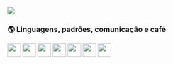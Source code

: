 ![](https://raw.githubusercontent.com/erickwelber/Repositorio/main/GitHub.png)

### 🌎 Linguagens, padrões, comunicação e café

<img align="center" height="30" width="30" src="https://github.com/erickwelber/Repositorio/blob/main/rede-global.png"> <img align="center" height="30" width="30" src="https://github.com/erickwelber/Repositorio/blob/main/java.png"> <img align="center" height="30" width="30" src="https://github.com/erickwelber/Repositorio/blob/main/html-5.png"> <img align="center" height="30" width="30" src="https://github.com/erickwelber/Repositorio/blob/main/css.png"> <img align="center" height="30" width="30" src="https://github.com/erickwelber/Repositorio/blob/main/javascript.png"> <img align="center" height="30" width="30" src="https://github.com/erickwelber/Repositorio/blob/main/php.png"> <img align="center" height="30" width="30" src="https://github.com/erickwelber/Repositorio/blob/main/mysql.png">
